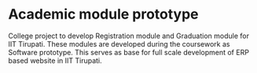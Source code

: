 # Academic module prototype

College project to develop Registration module and Graduation module for IIT Tirupati. These modules are developed during the coursework as Software prototype. This serves as base for full scale development of ERP based website in IIT Tirupati.
